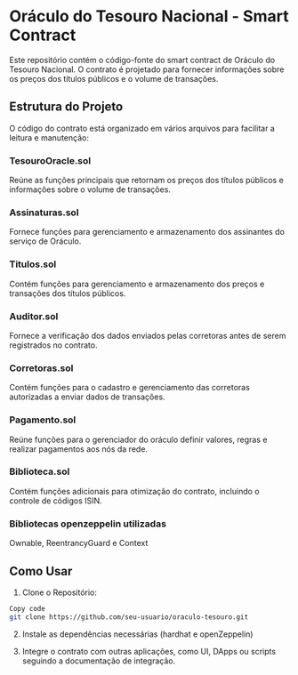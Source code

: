 # Oráculo do Tesouro Nacional - Smart Contract

Este repositório contém o código-fonte do smart contract de Oráculo do Tesouro Nacional. O contrato é projetado para fornecer informações sobre os preços dos títulos públicos e o volume de transações.

## Estrutura do Projeto
O código do contrato está organizado em vários arquivos para facilitar a leitura e manutenção:

### TesouroOracle.sol
Reúne as funções principais que retornam os preços dos títulos públicos e informações sobre o volume de transações.

### Assinaturas.sol
Fornece funções para gerenciamento e armazenamento dos assinantes do serviço de Oráculo.

### Titulos.sol
Contém funções para gerenciamento e armazenamento dos preços e transações dos títulos públicos.

### Auditor.sol
Fornece a verificação dos dados enviados pelas corretoras antes de serem registrados no contrato.

### Corretoras.sol
Contém funções para o cadastro e gerenciamento das corretoras autorizadas a enviar dados de transações.

### Pagamento.sol
Reúne funções para o gerenciador do oráculo definir valores, regras e realizar pagamentos aos nós da rede.

### Biblioteca.sol
Contém funções adicionais para otimização do contrato, incluindo o controle de códigos ISIN.

### Bibliotecas openzeppelin utilizadas
Ownable, ReentrancyGuard e Context

## Como Usar

1. Clone o Repositório:

```bash
Copy code
git clone https://github.com/seu-usuario/oraculo-tesouro.git
```

2. Instale as dependências necessárias (hardhat e openZeppelin)

3. Integre o contrato com outras aplicações, como UI, DApps ou scripts seguindo a documentação de integração.
